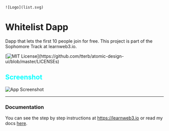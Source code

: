     
    ![Logo](list.svg)
    
  <h1>
    Whitelist Dapp
  </h1>
  
Dapp that lets the first 10 people join for free. This project is part of the Sophomore Track at learnweb3.io.

[![MIT License](https://img.shields.io/apm/l/atomic-design-ui.svg?)](https://github.com/tterb/atomic-design-ui/blob/master/LICENSEs)

<h2 style="color:aqua">
  Screenshot
</h2>

![App Screenshot](https://via.placeholder.com/468x300?text=App+Screenshot+Here)

<hr />

### Documentation

You can see the step by step instructions at https://learnweb3.io or read my docs [here]( https://lesley-z.notion.site/Whitelist-Dapp-ac2287eea8e14d16820e0c624385df4d).


